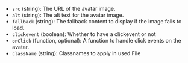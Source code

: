 
- `src` (string): The URL of the avatar image.
- `alt` (string): The alt text for the avatar image.
- `fallback` (string): The fallback content to display if the image fails to load.
- `clickevent` (boolean): Whether to have a clickevent or not 
- `onClick` (function, optional): A function to handle click events on the avatar.
- `className` (string): Classnames to apply in used File
